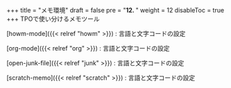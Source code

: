 +++
title = "メモ環境"
draft = false
pre = "<b>12. </b>"
weight = 12
disableToc = true
+++
TPOで使い分けるメモツール

[howm-mode]({{< relref "howm" >}})
: 言語と文字コードの設定

[org-mode]({{< relref "org" >}})
: 言語と文字コードの設定

[open-junk-file]({{< relref "junk" >}})
: 言語と文字コードの設定

[scratch-memo]({{< relref "scratch" >}})
: 言語と文字コードの設定


